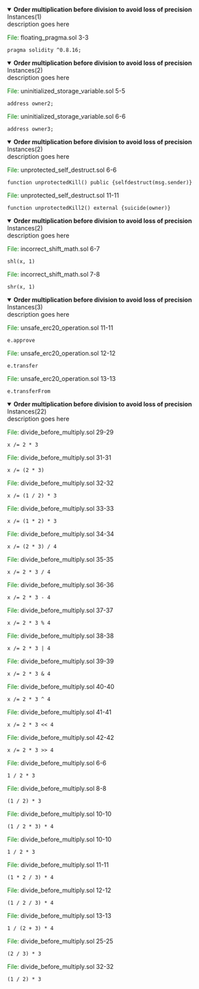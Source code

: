 
 <details open> 
 <summary> 
 <Strong>Order multiplication before division to avoid loss of precision</Strong> Instances(1) 
 </summary> 
 description goes here 

 <span style="color: green;">File: </span> floating_pragma.sol 3-3 
 ```solidity 
 pragma solidity ^0.8.16; 
 ``` 
 </details>

 <details open> 
 <summary> 
 <Strong>Order multiplication before division to avoid loss of precision</Strong> Instances(2) 
 </summary> 
 description goes here 

 <span style="color: green;">File: </span> uninitialized_storage_variable.sol 5-5 
 ```solidity 
 address owner2; 
 ```

 <span style="color: green;">File: </span> uninitialized_storage_variable.sol 6-6 
 ```solidity 
 address owner3; 
 ``` 
 </details>

 <details open> 
 <summary> 
 <Strong>Order multiplication before division to avoid loss of precision</Strong> Instances(2) 
 </summary> 
 description goes here 

 <span style="color: green;">File: </span> unprotected_self_destruct.sol 6-6 
 ```solidity 
 function unprotectedKill() public {selfdestruct(msg.sender)} 
 ```

 <span style="color: green;">File: </span> unprotected_self_destruct.sol 11-11 
 ```solidity 
 function unprotectedKill2() external {suicide(owner)} 
 ``` 
 </details>

 <details open> 
 <summary> 
 <Strong>Order multiplication before division to avoid loss of precision</Strong> Instances(2) 
 </summary> 
 description goes here 

 <span style="color: green;">File: </span> incorrect_shift_math.sol 6-7 
 ```solidity 
 shl(x, 1) 
 ```

 <span style="color: green;">File: </span> incorrect_shift_math.sol 7-8 
 ```solidity 
 shr(x, 1) 
 ``` 
 </details>

 <details open> 
 <summary> 
 <Strong>Order multiplication before division to avoid loss of precision</Strong> Instances(3) 
 </summary> 
 description goes here 

 <span style="color: green;">File: </span> unsafe_erc20_operation.sol 11-11 
 ```solidity 
 e.approve 
 ```

 <span style="color: green;">File: </span> unsafe_erc20_operation.sol 12-12 
 ```solidity 
 e.transfer 
 ```

 <span style="color: green;">File: </span> unsafe_erc20_operation.sol 13-13 
 ```solidity 
 e.transferFrom 
 ``` 
 </details>

 <details open> 
 <summary> 
 <Strong>Order multiplication before division to avoid loss of precision</Strong> Instances(22) 
 </summary> 
 description goes here 

 <span style="color: green;">File: </span> divide_before_multiply.sol 29-29 
 ```solidity 
 x /= 2 * 3 
 ```

 <span style="color: green;">File: </span> divide_before_multiply.sol 31-31 
 ```solidity 
 x /= (2 * 3) 
 ```

 <span style="color: green;">File: </span> divide_before_multiply.sol 32-32 
 ```solidity 
 x /= (1 / 2) * 3 
 ```

 <span style="color: green;">File: </span> divide_before_multiply.sol 33-33 
 ```solidity 
 x /= (1 * 2) * 3 
 ```

 <span style="color: green;">File: </span> divide_before_multiply.sol 34-34 
 ```solidity 
 x /= (2 * 3) / 4 
 ```

 <span style="color: green;">File: </span> divide_before_multiply.sol 35-35 
 ```solidity 
 x /= 2 * 3 / 4 
 ```

 <span style="color: green;">File: </span> divide_before_multiply.sol 36-36 
 ```solidity 
 x /= 2 * 3 - 4 
 ```

 <span style="color: green;">File: </span> divide_before_multiply.sol 37-37 
 ```solidity 
 x /= 2 * 3 % 4 
 ```

 <span style="color: green;">File: </span> divide_before_multiply.sol 38-38 
 ```solidity 
 x /= 2 * 3 | 4 
 ```

 <span style="color: green;">File: </span> divide_before_multiply.sol 39-39 
 ```solidity 
 x /= 2 * 3 & 4 
 ```

 <span style="color: green;">File: </span> divide_before_multiply.sol 40-40 
 ```solidity 
 x /= 2 * 3 ^ 4 
 ```

 <span style="color: green;">File: </span> divide_before_multiply.sol 41-41 
 ```solidity 
 x /= 2 * 3 << 4 
 ```

 <span style="color: green;">File: </span> divide_before_multiply.sol 42-42 
 ```solidity 
 x /= 2 * 3 >> 4 
 ```

 <span style="color: green;">File: </span> divide_before_multiply.sol 6-6 
 ```solidity 
 1 / 2 * 3 
 ```

 <span style="color: green;">File: </span> divide_before_multiply.sol 8-8 
 ```solidity 
 (1 / 2) * 3 
 ```

 <span style="color: green;">File: </span> divide_before_multiply.sol 10-10 
 ```solidity 
 (1 / 2 * 3) * 4 
 ```

 <span style="color: green;">File: </span> divide_before_multiply.sol 10-10 
 ```solidity 
 1 / 2 * 3 
 ```

 <span style="color: green;">File: </span> divide_before_multiply.sol 11-11 
 ```solidity 
 (1 * 2 / 3) * 4 
 ```

 <span style="color: green;">File: </span> divide_before_multiply.sol 12-12 
 ```solidity 
 (1 / 2 / 3) * 4 
 ```

 <span style="color: green;">File: </span> divide_before_multiply.sol 13-13 
 ```solidity 
 1 / (2 + 3) * 4 
 ```

 <span style="color: green;">File: </span> divide_before_multiply.sol 25-25 
 ```solidity 
 (2 / 3) * 3 
 ```

 <span style="color: green;">File: </span> divide_before_multiply.sol 32-32 
 ```solidity 
 (1 / 2) * 3 
 ``` 
 </details>
